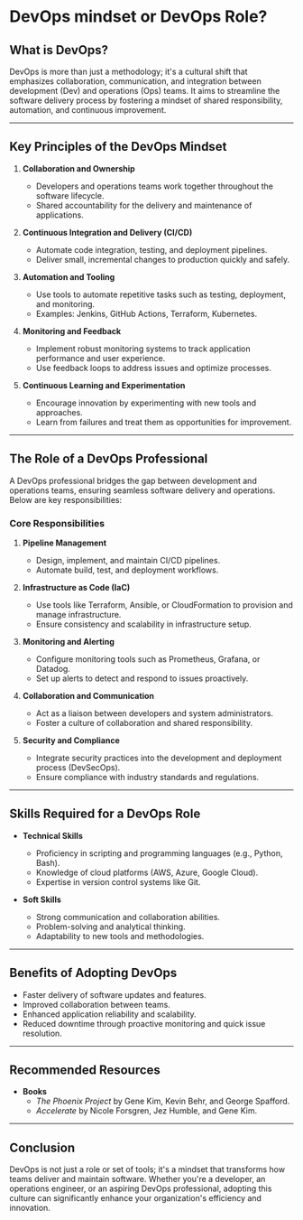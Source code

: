 # DevOps mindset or DevOps Role?



## What is DevOps?

DevOps is more than just a methodology; it's a cultural shift that emphasizes collaboration, communication, and integration between development (Dev) and operations (Ops) teams. It aims to streamline the software delivery process by fostering a mindset of shared responsibility, automation, and continuous improvement.

---

## Key Principles of the DevOps Mindset

1. **Collaboration and Ownership**
   - Developers and operations teams work together throughout the software lifecycle.
   - Shared accountability for the delivery and maintenance of applications.

2. **Continuous Integration and Delivery (CI/CD)**
   - Automate code integration, testing, and deployment pipelines.
   - Deliver small, incremental changes to production quickly and safely.

3. **Automation and Tooling**
   - Use tools to automate repetitive tasks such as testing, deployment, and monitoring.
   - Examples: Jenkins, GitHub Actions, Terraform, Kubernetes.

4. **Monitoring and Feedback**
   - Implement robust monitoring systems to track application performance and user experience.
   - Use feedback loops to address issues and optimize processes.

5. **Continuous Learning and Experimentation**
   - Encourage innovation by experimenting with new tools and approaches.
   - Learn from failures and treat them as opportunities for improvement.

---

## The Role of a DevOps Professional

A DevOps professional bridges the gap between development and operations teams, ensuring seamless software delivery and operations. Below are key responsibilities:

### Core Responsibilities

1. **Pipeline Management**
   - Design, implement, and maintain CI/CD pipelines.
   - Automate build, test, and deployment workflows.

2. **Infrastructure as Code (IaC)**
   - Use tools like Terraform, Ansible, or CloudFormation to provision and manage infrastructure.
   - Ensure consistency and scalability in infrastructure setup.

3. **Monitoring and Alerting**
   - Configure monitoring tools such as Prometheus, Grafana, or Datadog.
   - Set up alerts to detect and respond to issues proactively.

4. **Collaboration and Communication**
   - Act as a liaison between developers and system administrators.
   - Foster a culture of collaboration and shared responsibility.

5. **Security and Compliance**
   - Integrate security practices into the development and deployment process (DevSecOps).
   - Ensure compliance with industry standards and regulations.

---

## Skills Required for a DevOps Role

- **Technical Skills**
  - Proficiency in scripting and programming languages (e.g., Python, Bash).
  - Knowledge of cloud platforms (AWS, Azure, Google Cloud).
  - Expertise in version control systems like Git.

- **Soft Skills**
  - Strong communication and collaboration abilities.
  - Problem-solving and analytical thinking.
  - Adaptability to new tools and methodologies.

---

## Benefits of Adopting DevOps

- Faster delivery of software updates and features.
- Improved collaboration between teams.
- Enhanced application reliability and scalability.
- Reduced downtime through proactive monitoring and quick issue resolution.

---

## Recommended Resources

- **Books**
  - *The Phoenix Project* by Gene Kim, Kevin Behr, and George Spafford.
  - *Accelerate* by Nicole Forsgren, Jez Humble, and Gene Kim.
---

## Conclusion

DevOps is not just a role or set of tools; it's a mindset that transforms how teams deliver and maintain software. Whether you're a developer, an operations engineer, or an aspiring DevOps professional, adopting this culture can significantly enhance your organization's efficiency and innovation.

